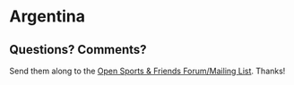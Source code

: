 # Argentina


## Questions? Comments?

Send them along to the
[Open Sports & Friends Forum/Mailing List](http://groups.google.com/group/opensport).
Thanks!
